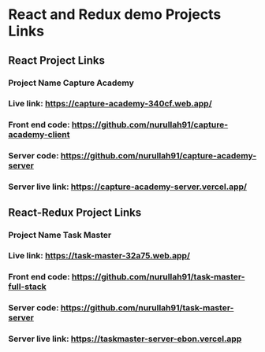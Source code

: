 # React and Redux demo Projects Links

## React Project Links
### Project Name __Capture Academy__
### Live link: https://capture-academy-340cf.web.app/
### Front end code: https://github.com/nurullah91/capture-academy-client
### Server code: https://github.com/nurullah91/capture-academy-server
### Server live link: https://capture-academy-server.vercel.app/


## React-Redux Project Links
### Project Name __Task Master__
### Live link: https://task-master-32a75.web.app/
### Front end code: https://github.com/nurullah91/task-master-full-stack
### Server code: https://github.com/nurullah91/task-master-server
### Server live link: https://taskmaster-server-ebon.vercel.app


